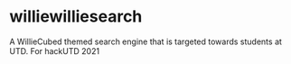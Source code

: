 # williewilliesearch
A WillieCubed themed search engine that is targeted towards students at UTD. For hackUTD 2021
